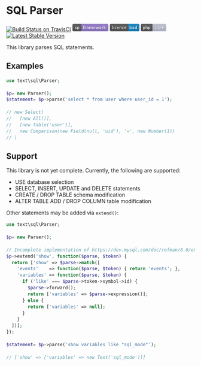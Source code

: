 SQL Parser
==========

[![Build Status on TravisCI](https://secure.travis-ci.org/xp-forge/sql-parser.svg)](http://travis-ci.org/xp-forge/sql-parser)
[![XP Framework Module](https://raw.githubusercontent.com/xp-framework/web/master/static/xp-framework-badge.png)](https://github.com/xp-framework/core)
[![BSD Licence](https://raw.githubusercontent.com/xp-framework/web/master/static/licence-bsd.png)](https://github.com/xp-framework/core/blob/master/LICENCE.md)
[![Requires PHP 7.0+](https://raw.githubusercontent.com/xp-framework/web/master/static/php-7_0plus.png)](http://php.net/)
[![Latest Stable Version](https://poser.pugx.org/xp-forge/sql-parser/version.png)](https://packagist.org/packages/xp-forge/sql-parser)

This library parses SQL statements.

Examples
--------

```php
use text\sql\Parser;

$p= new Parser();
$statement= $p->parse('select * from user where user_id = 1');

// new Select(
//   [new All()],
//   [new Table('user')],
//   new Comparison(new Field(null, 'uid'), '=', new Number(1))
// )
```

Support
-------
This library is not yet complete. Currently, the following are supported:

* USE database selection
* SELECT, INSERT, UPDATE and DELETE statements
* CREATE / DROP TABLE schema modification
* ALTER TABLE ADD / DROP COLUMN table modification

Other statements may be added via `extend()`:

```php
use text\sql\Parser;

$p= new Parser();

// Incomplete implementation of https://dev.mysql.com/doc/refman/8.0/en/show.html
$p->extend('show', function($parse, $token) {
  return ['show' => $parse->match([
    'events'    => function($parse, $token) { return 'events'; },
    'variables' => function($parse, $token) {
      if ('like' === $parse->token->symbol->id) {
        $parse->forward();
        return ['variables' => $parse->expression()];
      } else {
        return ['variables' => null];
      }
    }
  ])];
});

$statement= $p->parse('show variables like "sql_mode"');

// ['show' => ['variables' => new Text('sql_mode')]]
```